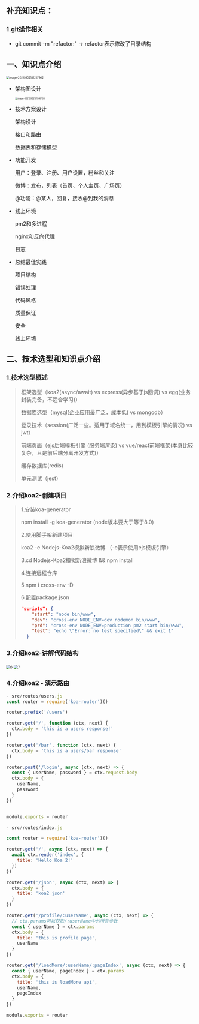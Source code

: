 ## 补充知识点：

### 1.git操作相关

- git commit -m "refactor:"	-> refactor表示修改了目录结构



## 一、知识点介绍

<img src="C:\Users\89404\AppData\Roaming\Typora\typora-user-images\image-20210902181257902.png" alt="image-20210902181257902" style="zoom:50%;" />

- 架构图设计

  <img src="C:\Users\89404\AppData\Roaming\Typora\typora-user-images\image-20210902181346138.png" alt="image-20210902181346138" style="zoom:40%;" />

- 技术方案设计

  架构设计

  接口和路由

  数据表和存储模型

- 功能开发

  用户：登录、注册、用户设置，粉丝和关注

  微博：发布，列表（首页、个人主页、广场页）

  @功能：@某人，回复，接收@到我的消息

- 线上环境

  pm2和多进程

  nginx和反向代理

  日志

- 总结最佳实践

  项目结构

  错误处理

  代码风格

  质量保证

  安全

  线上环境

## 二、技术选型和知识点介绍

### 1.技术选型概述

> 框架选型（koa2(async/await) vs express(异步基于js回调) vs egg(业务封装完备，不适合学习)）
>
> 数据库选型（mysql(企业应用最广泛，成本低) vs mongodb）
>
> 登录技术（session(广泛一些。适用于域名统一，用到模板引擎的情况) vs jwt）
>
> 前端页面（ejs后端模板引擎 (服务端渲染) vs vue/react前端框架(本身比较复杂，且是前后端分离开发方式)）
>
> 缓存数据库(redis)
>
> 单元测试（jest）

### 2.介绍koa2-创建项目

> 1.安装koa-generator 
>
> npm install -g koa-generator    (node版本要大于等于8.0)
>
> 2.使用脚手架新建项目
>
> koa2 -e Nodejs-Koa2模拟新浪微博  （-e表示使用ejs模板引擎）
>
> 3.cd Nodejs-Koa2模拟新浪微博 && npm install
>
> 4.连接远程仓库
>
> 5.npm i cross-env -D
>
> 6.配置package.json
>
> ```json
> "scripts": {
>     "start": "node bin/www",
>     "dev": "cross-env NODE_ENV=dev nodemon bin/www",
>     "prd": "cross-env NODE_ENV=production pm2 start bin/www",
>     "test": "echo \"Error: no test specified\" && exit 1"
>   }
> ```

### 3.介绍koa2-讲解代码结构



<img src="D:\Users\89404\Pictures\temp\6.jpg" alt="6" style="zoom: 67%;" />

<img src="D:\Users\89404\Pictures\temp\7.jpg" alt="7" style="zoom:67%;" />

### 4.介绍koa2 - 演示路由

```js
- src/routes/users.js
const router = require('koa-router')()

router.prefix('/users')

router.get('/', function (ctx, next) {
  ctx.body = 'this is a users response!'
})

router.get('/bar', function (ctx, next) {
  ctx.body = 'this is a users/bar response'
})

router.post('/login', async (ctx, next) => {
  const { userName, password } = ctx.request.body
  ctx.body = {
    userName,
    password
  }
})


module.exports = router
```

```js
- src/routes/index.js

const router = require('koa-router')()

router.get('/', async (ctx, next) => {
  await ctx.render('index', {
    title: 'Hello Koa 2!'
  })
})

router.get('/json', async (ctx, next) => {
  ctx.body = {
    title: 'koa2 json'
  }
})

router.get('/profile/:userName', async (ctx, next) => {
  // ctx.params可以获取/:userName中的所有参数
  const { userName } = ctx.params
  ctx.body = {
    title: 'this is profile page',
    userName
  }
})

router.get('/loadMore/:userName/:pageIndex', async (ctx, next) => {
  const { userName, pageIndex } = ctx.params
  ctx.body = {
    title: 'this is loadMore api',
    userName,
    pageIndex
  }
})

module.exports = router
```

